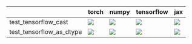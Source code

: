 |                          | torch                                                                                                                                                                                  | numpy                                                                                                                                                                                  | tensorflow                                                                                                                                                                             | jax                                                                                                                                                                                    |
|:-------------------------|:---------------------------------------------------------------------------------------------------------------------------------------------------------------------------------------|:---------------------------------------------------------------------------------------------------------------------------------------------------------------------------------------|:---------------------------------------------------------------------------------------------------------------------------------------------------------------------------------------|:---------------------------------------------------------------------------------------------------------------------------------------------------------------------------------------|
| test_tensorflow_cast     | <a href="https://github.com/unifyai/ivy/actions/runs/3925608039/jobs/6710639870" rel="noopener noreferrer" target="_blank"><img src=https://img.shields.io/badge/-success-success></a> | <a href="https://github.com/unifyai/ivy/actions/runs/3925608039/jobs/6710639870" rel="noopener noreferrer" target="_blank"><img src=https://img.shields.io/badge/-success-success></a> | <a href="https://github.com/unifyai/ivy/actions/runs/3925608039/jobs/6710639870" rel="noopener noreferrer" target="_blank"><img src=https://img.shields.io/badge/-success-success></a> | <a href="https://github.com/unifyai/ivy/actions/runs/3925608039/jobs/6710639870" rel="noopener noreferrer" target="_blank"><img src=https://img.shields.io/badge/-failure-red></a>     |
| test_tensorflow_as_dtype | <a href="https://github.com/unifyai/ivy/actions/runs/3925608039/jobs/6710639870" rel="noopener noreferrer" target="_blank"><img src=https://img.shields.io/badge/-success-success></a> | <a href="https://github.com/unifyai/ivy/actions/runs/3925608039/jobs/6710639870" rel="noopener noreferrer" target="_blank"><img src=https://img.shields.io/badge/-success-success></a> | <a href="https://github.com/unifyai/ivy/actions/runs/3925608039/jobs/6710639870" rel="noopener noreferrer" target="_blank"><img src=https://img.shields.io/badge/-success-success></a> | <a href="https://github.com/unifyai/ivy/actions/runs/3925608039/jobs/6710639870" rel="noopener noreferrer" target="_blank"><img src=https://img.shields.io/badge/-success-success></a> |